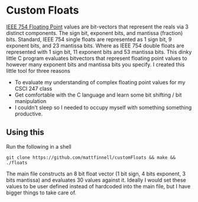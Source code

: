# Custom Floats

[IEEE 754 Floating Point](http://steve.hollasch.net/cgindex/coding/ieeefloat.html) values are bit-vectors that represent the reals via 3 distinct components. The sign bit, exponent bits, and mantissa (fraction) bits. Standard, IEEE 754 single floats are represented as 1 sign bit, 9 exponent bits, and 23 mantissa bits. Where as IEEE 754 double floats are represented with 1 sign bit, 11 exponent bits and 53 mantissa bits. This dinky little C program evaluates bitvectors that represent floating point values to however many exponent bits and mantissa bits you specify. I created this little tool for three reasons 

* To evaluate my understanding of complex floating point values for my CSCI 247 class
* Get comfortable with the C language and learn some bit shifting / bit manipulation
* I couldn't sleep so I needed to occupy myself with something something productive.

## Using this

Run the following in a shell

```
git clone https://github.com/mattfinnell/customFloats && make && ./floats
```

The main file constructs an 8 bit float vector (1 bit sign, 4 bits exponent, 3 bits mantissa) and evaluates 30 values against it. Ideally I would set these values to be user defined instead of hardcoded into the main file, but I have bigger things to take care of.
